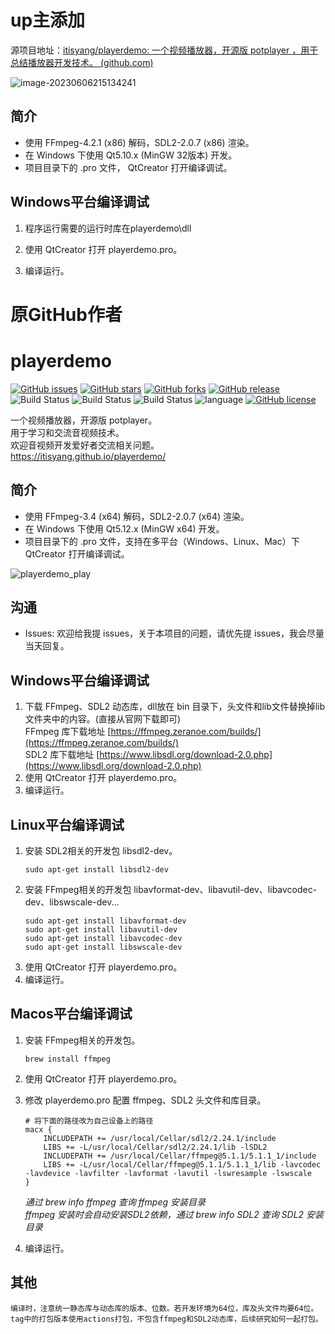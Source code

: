 

# up主添加

源项目地址：[itisyang/playerdemo: 一个视频播放器，开源版 potplayer ，用于总结播放器开发技术。 (github.com)](https://github.com/itisyang/playerdemo)

![image-20230606215134241](C:\Users\lqf\AppData\Roaming\Typora\typora-user-images\image-20230606215134241.png)

## 简介

- 使用 FFmpeg-4.2.1 (x86) 解码，SDL2-2.0.7 (x86) 渲染。  
- 在 Windows 下使用 Qt5.10.x (MinGW 32版本) 开发。  
- 项目目录下的 .pro 文件，  QtCreator 打开编译调试。  

 


## Windows平台编译调试
1. 程序运行需要的运行时库在playerdemo\dll

2. 使用 QtCreator 打开 playerdemo.pro。  
3. 编译运行。  





# 原GitHub作者

# playerdemo


[![GitHub issues](https://img.shields.io/github/issues/itisyang/playerdemo.svg)](https://github.com/itisyang/playerdemo/issues)
[![GitHub stars](https://img.shields.io/github/stars/itisyang/playerdemo.svg)](https://github.com/itisyang/playerdemo/stargazers)
[![GitHub forks](https://img.shields.io/github/forks/itisyang/playerdemo.svg)](https://github.com/itisyang/playerdemo/network)
[![GitHub release](https://img.shields.io/github/release/itisyang/playerdemo.svg)](https://github.com/itisyang/playerdemo/releases)
![Build Status](https://github.com/itisyang/playerdemo/actions/workflows/windows.yml/badge.svg)
![Build Status](https://github.com/itisyang/playerdemo/actions/workflows/macos.yml/badge.svg)
![Build Status](https://github.com/itisyang/playerdemo/actions/workflows/ubuntu.yml/badge.svg)
![language](https://img.shields.io/badge/language-c++-DeepPink.svg)
[![GitHub license](https://img.shields.io/github/license/itisyang/playerdemo.svg)](https://github.com/itisyang/playerdemo/blob/master/LICENSE)

一个视频播放器，开源版 potplayer。  
用于学习和交流音视频技术。  
欢迎音视频开发爱好者交流相关问题。  
https://itisyang.github.io/playerdemo/

## 简介
- 使用 FFmpeg-3.4 (x64) 解码，SDL2-2.0.7 (x64) 渲染。  
- 在 Windows 下使用 Qt5.12.x (MinGW x64) 开发。  
- 项目目录下的 .pro 文件，支持在多平台（Windows、Linux、Mac）下 QtCreator 打开编译调试。  

![playerdemo_play](https://cdn.staticaly.com/gh/itisyang/MyImages@master/images/playerdemo_play.png)

## 沟通
- Issues: 欢迎给我提 issues，关于本项目的问题，请优先提 issues，我会尽量当天回复。

## Windows平台编译调试
1. 下载 FFmpeg、SDL2 动态库，dll放在 bin 目录下，头文件和lib文件替换掉lib文件夹中的内容。(直接从官网下载即可)  
    FFmpeg 库下载地址 [https://ffmpeg.zeranoe.com/builds/](https://ffmpeg.zeranoe.com/builds/)  
    SDL2 库下载地址 [https://www.libsdl.org/download-2.0.php](https://www.libsdl.org/download-2.0.php)  
2. 使用 QtCreator 打开 playerdemo.pro。  
3. 编译运行。  

## Linux平台编译调试  
1. 安装 SDL2相关的开发包 libsdl2-dev。  
    ```
    sudo apt-get install libsdl2-dev
    ```
2. 安装 FFmpeg相关的开发包 libavformat-dev、libavutil-dev、libavcodec-dev、libswscale-dev...
    ```
    sudo apt-get install libavformat-dev
    sudo apt-get install libavutil-dev
    sudo apt-get install libavcodec-dev
    sudo apt-get install libswscale-dev
    ```
3. 使用 QtCreator 打开 playerdemo.pro。  
4. 编译运行。  

## Macos平台编译调试
1. 安装 FFmpeg相关的开发包。
    ```
    brew install ffmpeg
    ```
2. 使用 QtCreator 打开 playerdemo.pro。  
3. 修改 playerdemo.pro 配置 ffmpeg、SDL2 头文件和库目录。
    ```
    # 将下面的路径改为自己设备上的路径
    macx {
        INCLUDEPATH += /usr/local/Cellar/sdl2/2.24.1/include
        LIBS += -L/usr/local/Cellar/sdl2/2.24.1/lib -lSDL2
        INCLUDEPATH += /usr/local/Cellar/ffmpeg@5.1.1/5.1.1_1/include
        LIBS += -L/usr/local/Cellar/ffmpeg@5.1.1/5.1.1_1/lib -lavcodec -lavdevice -lavfilter -lavformat -lavutil -lswresample -lswscale
    }
    ```
    *通过 brew info ffmpeg 查询 ffmpeg 安装目录*  
    *ffmpeg 安装时会自动安装SDL2依赖，通过 brew info SDL2 查询 SDL2 安装目录*  

4. 编译运行。  

## 其他

    编译时，注意统一静态库与动态库的版本、位数。若开发环境为64位，库及头文件均要64位。  
    tag中的打包版本使用actions打包，不包含ffmpeg和SDL2动态库，后续研究如何一起打包。

